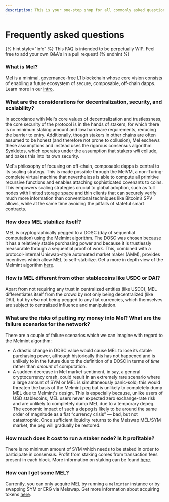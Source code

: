 ```yaml
---
description: This is your one-stop shop for all commonly asked questions.
---
```


# Frequently asked questions

{% hint style="info" %}
This FAQ is intended to be perpetually WIP. Feel free to add your own Q\&A's in a pull request!
{% endhint %}

### What is Mel?

Mel is a minimal, governance-free L1 blockchain whose core vision consists of enabling a future ecosystem of secure, composable, off-chain dapps. Learn more in our [intro](../).

### What are the considerations for decentralization, security, and scalability?

In accordance with Mel's core values of decentralization and trustlessness, the core security of the protocol is in the hands of stakers, for which there is no minimum staking amount and low hardware requirements, reducing the barrier to entry. Additionally, though stakers in other chains are often assumed to be honest (and therefore not prone to collusion), Mel eschews these assumptions and instead uses the rigorous consensus algorithm Synkletos, which operates under the assumption that stakers _will_ collude, and bakes this into its own security.

Mel's philosophy of focusing on off-chain, composable dapps is central to its scaling strategy. This is made possible through the MelVM, a non-Turing-complete virtual machine that nevertheless is able to compute all primitive recursive functions and enables attaching sophisticated covenants to coins. This empowers scaling strategies crucial to global adoption, such as full nodes with limited storage space and thin clients that can securely verify much more information than conventional techniques like Bitcoin’s SPV allows, while at the same time avoiding the pitfalls of stateful smart contracts.

### How does MEL stabilize itself?

MEL is cryptographically pegged to a DOSC (day of sequential computation) using the Melmint algorithm. The DOSC was chosen because it has a relatively stable purchasing power and because it is trustlessly measurable through a sequential proof of work. This, combined with a protocol-internal Uniswap-style automated market maker (AMM), provides incentives which allow MEL to self-stabilize. Get a more in depth view of the Melmint algorithm [here](../developer-guides/melmint/getting-tokens/minting-mel-with-melminter.md).

### How is MEL different from other stablecoins like USDC or DAI?

Apart from not requiring any trust in centralized entities (like USDC), MEL differentiates itself from the crowd by not only being decentralized (like DAI), but by _also_ not being pegged to any fiat currencies, which themselves are subject to centralized influence and manipulation.

### What are the risks of putting my money into Mel? What are the failure scenarios for the network?

There are a couple of failure scenarios which we can imagine with regard to the Melmint algorithm:

* A drastic change in DOSC value would cause MEL to lose its stable purchasing power, although historically this has not happened and is unlikely to in the future due to the definition of a DOSC in terms of _time_ rather than _amount_ of computation.
* A sudden decrease in Mel market sentiment, in say, a general cryptocurrency crash, could result in an extremely rare scenario where a large amount of SYM or MEL is simultaneously panic-sold; this would threaten the basis of the Melmint peg but is unlikely to completely dump MEL due to Melmint's design. This is especially because, unlike users of USD stablecoins, MEL users never expected zero exchange-rate risk and are unlikely to completely dump MEL due to a temporary depeg. The economic impact of such a depeg is likely to be around the same order of magnitude as a fiat “currency crisis” — bad, but not catastrophic. Once sufficient liquidity returns to the Melswap MEL/SYM market, the peg will gradually be restored.

### How much does it cost to run a staker node? Is it profitable?

There is no minimum amount of SYM which needs to be staked in order to participate in consensus. Profit from staking comes from transaction fees present in each block. More information on staking can be found [here](../staking-guide/).

### How can I get some MEL?

Currently, you can only acquire MEL by running a `melminter` instance or by swapping SYM or ERG via Melswap. Get more information about acquiring tokens [here](../developer-guides/melmint/getting-tokens/).

